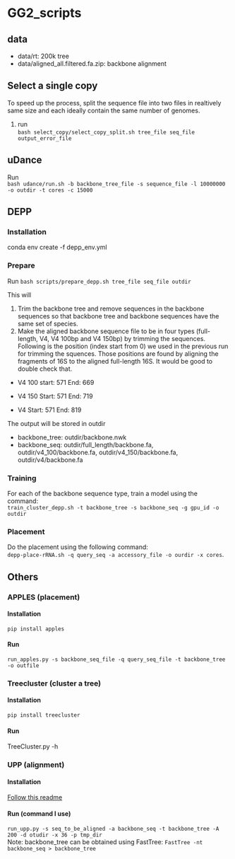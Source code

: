 # GG2_scripts

## data
* data/rt: 200k tree
* data/aligned_all.filtered.fa.zip: backbone alignment

## Select a single copy
To speed up the process, split the sequence file into two files in realtively same size and each ideally contain the same number of genomes.          
1. run           
`bash select_copy/select_copy_split.sh tree_file seq_file output_error_file`               
<!-- This will produce a output_error_file that include the placement errors of the sequences.
`bash select_copy/select_copy_by_leave_out2.sh tree_file seq_file1 seq_fil2 > error1.txt` and         
`bash select_copy/select_copy_by_leave_out2.sh tree_file seq_file2 seq_fil1 > error2.txt`,            
this will give us error1.txt and error2.txt that contain the placement error for all the sequences. Then we can select the copies with lowest errors among multiple copies.  -->

## uDance
Run     
`bash udance/run.sh -b backbone_tree_file -s sequence_file -l 10000000 -o outdir -t cores -c 15000`

## DEPP
### Installation
conda env create -f depp_env.yml

### Prepare
Run `bash scripts/prepare_depp.sh tree_file seq_file outdir`

This will
1. Trim the backbone tree and remove sequences in the backbone sequences so that backbone tree and backbone sequences have the same set of species.
2. Make the aligned backbone sequence file to be in four types (full-length, V4, V4 100bp and V4 150bp) by trimming the sequences. Following is the position (index start from 0) we used in the previous run for trimming the squences. Those positions are found by aligning the fragments of 16S to the aligned full-length 16S. It would be good to double check that.

* V4 100
start: 571
End: 669

* V4 150
Start: 571
End: 719

* V4 
Start: 571
End: 819

The output will be stored in outdir    
* backbone_tree: outdir/backbone.nwk
* backbone_seq: outdir/full_length/backbone.fa, outdir/v4_100/backbone.fa, outdir/v4_150/backbone.fa, outdir/v4/backbone.fa

### Training
For each of the backbone sequence type, train a model using the command:    
`train_cluster_depp.sh -t backbone_tree -s backbone_seq -g gpu_id -o outdir`

### Placement
Do the placement using the following command:    
`depp-place-rRNA.sh -q query_seq -a accessory_file -o ourdir -x cores`.  

## Others
### APPLES (placement)
#### Installation
`pip install apples`

#### Run
`run_apples.py -s backbone_seq_file -q query_seq_file -t backbone_tree -o outfile`

### Treecluster (cluster a tree)
#### Installation
`pip install treecluster`

#### Run
TreeCluster.py -h

### UPP (alignment)
#### Installation
[Follow this readme](https://github.com/smirarab/sepp/blob/master/README.UPP.md)

#### Run (command I use)
`run_upp.py -s seq_to_be_aligned -a backbone_seq -t backbone_tree -A 200 -d otudir -x 36 -p tmp_dir`        
Note: backbone_tree can be obtained using FastTree: `FastTree -nt backbone_seq > backbone_tree`

